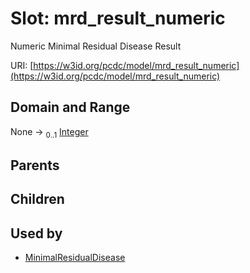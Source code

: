 
# Slot: mrd_result_numeric


Numeric Minimal Residual Disease Result

URI: [https://w3id.org/pcdc/model/mrd_result_numeric](https://w3id.org/pcdc/model/mrd_result_numeric)


## Domain and Range

None &#8594;  <sub>0..1</sub> [Integer](types/Integer.md)

## Parents


## Children


## Used by

 * [MinimalResidualDisease](MinimalResidualDisease.md)

